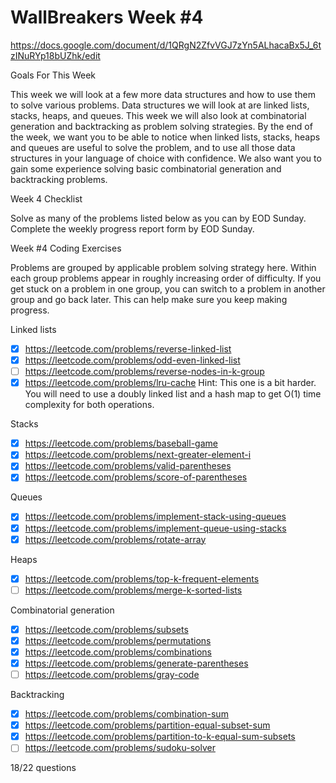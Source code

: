 # WallBreakers Week #4

https://docs.google.com/document/d/1QRgN2ZfvVGJ7zYn5ALhacaBx5J_6tzINuRYp18bUZhk/edit

Goals For This Week

This week we will look at a few more data structures and how to use them to solve various problems. Data structures we will look at are linked lists, stacks, heaps, and queues. This week we will also look at combinatorial generation and backtracking as problem solving strategies. By the end of the week, we want you to be able to notice when linked lists, stacks, heaps and queues are useful to solve the problem, and to use all those data structures in your language of choice with confidence. We also want you to gain some experience solving basic combinatorial generation and backtracking problems.

Week 4 Checklist

Solve as many of the problems listed below as you can by EOD Sunday.
Complete the weekly progress report form by EOD Sunday.

Week #4 Coding Exercises

Problems are grouped by applicable problem solving strategy here. Within each group problems appear in roughly increasing order of difficulty. If you get stuck on a problem in one group, you can switch to a problem in another group and go back later. This can help make sure you keep making progress.

Linked lists
- [X] https://leetcode.com/problems/reverse-linked-list
- [X] https://leetcode.com/problems/odd-even-linked-list
- [ ] https://leetcode.com/problems/reverse-nodes-in-k-group
- [X] https://leetcode.com/problems/lru-cache
Hint: This one is a bit harder. You will need to use a doubly linked list and a hash map to get O(1) time complexity for both operations.

Stacks
- [X] https://leetcode.com/problems/baseball-game
- [X] https://leetcode.com/problems/next-greater-element-i
- [X] https://leetcode.com/problems/valid-parentheses
- [X] https://leetcode.com/problems/score-of-parentheses

Queues
- [X] https://leetcode.com/problems/implement-stack-using-queues
- [X] https://leetcode.com/problems/implement-queue-using-stacks
- [X] https://leetcode.com/problems/rotate-array

Heaps
- [X] https://leetcode.com/problems/top-k-frequent-elements
- [ ] https://leetcode.com/problems/merge-k-sorted-lists

Combinatorial generation
- [X] https://leetcode.com/problems/subsets
- [X] https://leetcode.com/problems/permutations
- [X] https://leetcode.com/problems/combinations
- [X] https://leetcode.com/problems/generate-parentheses
- [ ] https://leetcode.com/problems/gray-code

Backtracking
- [X] https://leetcode.com/problems/combination-sum
- [X] https://leetcode.com/problems/partition-equal-subset-sum
- [X] https://leetcode.com/problems/partition-to-k-equal-sum-subsets
- [ ] https://leetcode.com/problems/sudoku-solver

18/22 questions